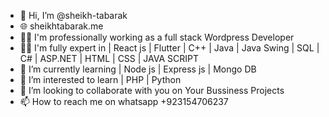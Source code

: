 - 👋 Hi, I’m @sheikh-tabarak
- 🌐 sheikhtabarak.me
- 👨‍💼 I'm professionally working as a full stack Wordpress Developer
- 👨‍💻 I'm fully expert in | React js | Flutter | C++ | Java | Java Swing | SQL | C# | ASP.NET | HTML | CSS | JAVA SCRIPT  
- 🌱 I’m currently learning  | Node js | Express js | Mongo DB 
- 👀 I’m interested to learn | PHP | Python 
- 💞️ I’m looking to collaborate with you on Your Bussiness Projects
- 📫 How to reach me on whatsapp +923154706237

<!---
sheikh-tabarak/sheikh-tabarak is a ✨ special ✨ repository because its `README.md` (this file) appears on your GitHub profile.
You can click the Preview link to take a look at your changes.
--->
